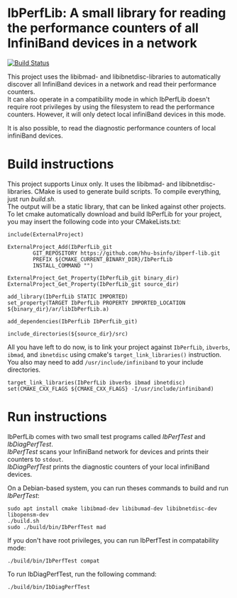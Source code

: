 # IbPerfLib: A small library for reading the performance counters of all InfiniBand devices in a network

[![Build Status](https://travis-ci.org/hhu-bsinfo/ibperf-lib.svg?branch=master)](https://travis-ci.org/hhu-bsinfo/ibperf-lib)

This project uses the libibmad- and libibnetdisc-libraries to automatically discover all InfiniBand devices in a
network and read their performance counters.  
It can also operate in a compatibility mode in which IbPerfLib doesn't require root privileges by using the filesystem to read the performance counters. However, it will only detect local infiniBand devices in this mode.

It is also possible, to read the diagnostic performance counters of local infiniBand devices.

# Build instructions

This project supports Linux only. It uses the libibmad- and libibnetdisc-libraries. CMake is used to generate build
scripts. To compile everything, just run *build.sh*.  
The output will be a static  library, that can be linked against other projects.  
To let cmake automatically download and build IbPerfLib for your project, you may insert the following code into your CMakeLists.txt:

```
include(ExternalProject)

ExternalProject_Add(IbPerfLib_git
        GIT_REPOSITORY https://github.com/hhu-bsinfo/ibperf-lib.git
        PREFIX ${CMAKE_CURRENT_BINARY_DIR}/IbPerfLib
        INSTALL_COMMAND "")

ExternalProject_Get_Property(IbPerfLib_git binary_dir)
ExternalProject_Get_Property(IbPerfLib_git source_dir)

add_library(IbPerfLib STATIC IMPORTED)
set_property(TARGET IbPerfLib PROPERTY IMPORTED_LOCATION ${binary_dir}/ar/libIbPerfLib.a)

add_dependencies(IbPerfLib IbPerfLib_git)

include_directories(${source_dir}/src)
```

All you have left to do now, is to link your project against `IbPerfLib`, `ibverbs`, `ibmad`, and `ibnetdisc` using cmake's `target_link_libraries()` instruction. You also may need to add `/usr/include/infiniband` to your include directories.

```
target_link_libraries(IbPerfLib ibverbs ibmad ibnetdisc)
set(CMAKE_CXX_FLAGS ${CMAKE_CXX_FLAGS} -I/usr/include/infiniband)
```


# Run instructions

IbPerfLib comes with two small test programs called *IbPerfTest* and *IbDiagPerfTest*.  
*IbPerfTest* scans your InfiniBand network for devices and prints their counters to `stdout`.  
*IbDiagPerfTest* prints the diagnostic counters of your local infiniBand devices.

On a Debian-based system, you can run theses commands to build and run *IbPerfTest*:

```
sudo apt install cmake libibmad-dev libibumad-dev libibnetdisc-dev libopensm-dev
./build.sh
sudo ./build/bin/IbPerfTest mad
```

If you don't have root privileges, you can run IbPerfTest in compatability mode:

```
./build/bin/IbPerfTest compat
```

To run IbDiagPerfTest, run the following command:

```
./build/bin/IbDiagPerfTest
```
